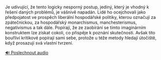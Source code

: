 
Je udivující, že tento logicky nesporný postup, jediný, který je vhodný k řešení daných problémů, je vášnivě napadán. Lidé ho ocejchovali jako předpojatost ve prospěch liberální hospodářské politiky, kterou označují za zpátečnickou, za hospodářský monarchismus, manchesterismus, negativismus a tak dále. Popírají, že ze zaobírání se tímto imaginárním konstruktem lze získat cokoli, co přispěje k poznání skutečnosti. Avšak tito bouřliví kritikové popírají sami sebe, protože u téže metody hledají útočiště, když prosazují svá vlastní tvrzení.

[🔊 Poslechnout audio](/data/7-paragraphs/audio/chapter_47/para_009-Je-udivujc-e-tento-logicky-nesporn-postup-je.mp3)
